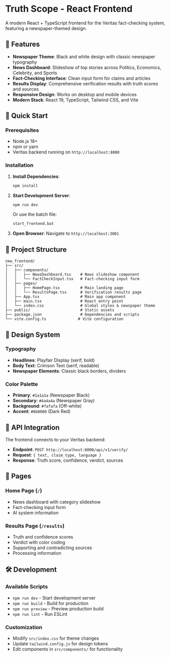 # Truth Scope - React Frontend

A modern React + TypeScript frontend for the Veritas fact-checking system, featuring a newspaper-themed design.

## 🎨 Features

- **Newspaper Theme**: Black and white design with classic newspaper typography
- **News Dashboard**: Slideshow of top stories across Politics, Economics, Celebrity, and Sports
- **Fact-Checking Interface**: Clean input form for claims and articles
- **Results Display**: Comprehensive verification results with truth scores and sources
- **Responsive Design**: Works on desktop and mobile devices
- **Modern Stack**: React 19, TypeScript, Tailwind CSS, and Vite

## 🚀 Quick Start

### Prerequisites
- Node.js 18+
- npm or yarn
- Veritas backend running on `http://localhost:8000`

### Installation

1. **Install Dependencies**:
   ```bash
   npm install
   ```

2. **Start Development Server**:
   ```bash
   npm run dev
   ```
   Or use the batch file:
   ```bash
   start_frontend.bat
   ```

3. **Open Browser**:
   Navigate to `http://localhost:3001`

## 📁 Project Structure

```
new_frontend/
├── src/
│   ├── components/
│   │   ├── NewsDashboard.tsx    # News slideshow component
│   │   └── FactCheckInput.tsx   # Fact-checking input form
│   ├── pages/
│   │   ├── HomePage.tsx         # Main landing page
│   │   └── ResultsPage.tsx      # Verification results page
│   ├── App.tsx                  # Main app component
│   ├── main.tsx                 # React entry point
│   └── index.css                # Global styles & newspaper theme
├── public/                      # Static assets
├── package.json                 # Dependencies and scripts
└── vite.config.ts              # Vite configuration
```

## 🎨 Design System

### Typography
- **Headlines**: Playfair Display (serif, bold)
- **Body Text**: Crimson Text (serif, readable)
- **Newspaper Elements**: Classic black borders, dividers

### Color Palette
- **Primary**: `#1a1a1a` (Newspaper Black)
- **Secondary**: `#4a4a4a` (Newspaper Gray)
- **Background**: `#fafafa` (Off-white)
- **Accent**: `#8b0000` (Dark Red)

## 🔌 API Integration

The frontend connects to your Veritas backend:
- **Endpoint**: `POST http://localhost:8000/api/v1/verify/`
- **Request**: `{ text, claim_type, language }`
- **Response**: Truth score, confidence, verdict, sources

## 📱 Pages

### Home Page (`/`)
- News dashboard with category slideshow
- Fact-checking input form
- AI system information

### Results Page (`/results`)
- Truth and confidence scores
- Verdict with color coding
- Supporting and contradicting sources
- Processing information

## 🛠️ Development

### Available Scripts
- `npm run dev` - Start development server
- `npm run build` - Build for production
- `npm run preview` - Preview production build
- `npm run lint` - Run ESLint

### Customization
- Modify `src/index.css` for theme changes
- Update `tailwind.config.js` for design tokens
- Edit components in `src/components/` for functionality

